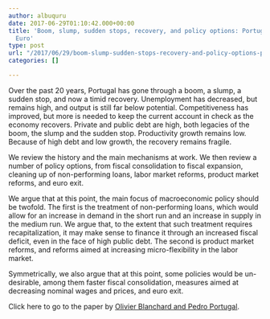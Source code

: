 ```yaml
---
author: albuquru
date: 2017-06-29T01:10:42.000+00:00
title: 'Boom, slump, sudden stops, recovery, and policy options: Portugal and the
  Euro'
type: post
url: "/2017/06/29/boom-slump-sudden-stops-recovery-and-policy-options-portugal-and-the-euro/"
categories: []

---
```

Over the past 20 years, Portugal has gone through a boom, a slump, a sudden stop, and now a timid recovery. Unemployment has decreased, but remains high, and output is still far below potential. Competitiveness has improved, but more is needed to keep the current account in check as the economy recovers. Private and public debt are high, both legacies of the boom, the slump and the sudden stop. Productivity growth remains low. Because of high debt and low growth, the recovery remains fragile.

We review the history and the main mechanisms at work. We then review a number of policy options, from fiscal consolidation to fiscal expansion, cleaning up of non-performing loans, labor market reforms, product market reforms, and euro exit.

We argue that at this point, the main focus of macroeconomic policy should be twofold. The first is the treatment of non-performing loans, which would allow for an increase in demand in the short run and an increase in supply in the medium run. We argue that, to the extent that such treatment requires recapitalization, it may make sense to finance it through an increased fiscal deficit, even in the face of high public debt. The second is product market reforms, and reforms aimed at increasing micro-flexibility in the labor market.

Symmetrically, we also argue that at this point, some policies would be un- desirable, among them faster fiscal consolidation, measures aimed at decreasing nominal wages and prices, and euro exit.

Click here to go to the paper by [Olivier Blanchard and Pedro Portugal](https://papers.ssrn.com/sol3/papers.cfm?abstract_id=2996663).